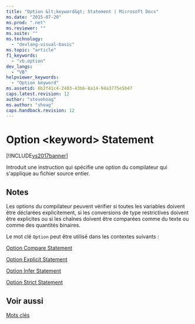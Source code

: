```yaml
---
title: "Option &lt;keyword&gt; Statement | Microsoft Docs"
ms.date: "2015-07-20"
ms.prod: ".net"
ms.reviewer: ""
ms.suite: ""
ms.technology: 
  - "devlang-visual-basic"
ms.topic: "article"
f1_keywords: 
  - "vb.option"
dev_langs: 
  - "VB"
helpviewer_keywords: 
  - "Option keyword"
ms.assetid: 6b2f41c4-2403-43b6-8a14-94a3775e5b47
caps.latest.revision: 12
author: "stevehoag"
ms.author: "shoag"
caps.handback.revision: 12
---
```

# Option &lt;keyword&gt; Statement
[!INCLUDE[vs2017banner](../../../visual-basic/includes/vs2017banner.md)]

Introduit une instruction qui spécifie une option du compilateur qui s'applique au fichier source entier.  
  
## Notes  
 Les options du compilateur peuvent vérifier si toutes les variables doivent être déclarées explicitement, si les conversions de type restrictives doivent être explicites ou si les chaînes doivent être comparées comme du texte ou comme des quantités binaires.  
  
 Le mot clé `Option` peut être utilisé dans les contextes suivants :  
  
 [Option Compare Statement](../../../visual-basic/language-reference/statements/option-compare-statement.md)  
  
 [Option Explicit Statement](../../../visual-basic/language-reference/statements/option-explicit-statement.md)  
  
 [Option Infer Statement](../../../visual-basic/language-reference/statements/option-infer-statement.md)  
  
 [Option Strict Statement](../../../visual-basic/language-reference/statements/option-strict-statement.md)  
  
## Voir aussi  
 [Mots clés](../../../visual-basic/language-reference/keywords/index.md)